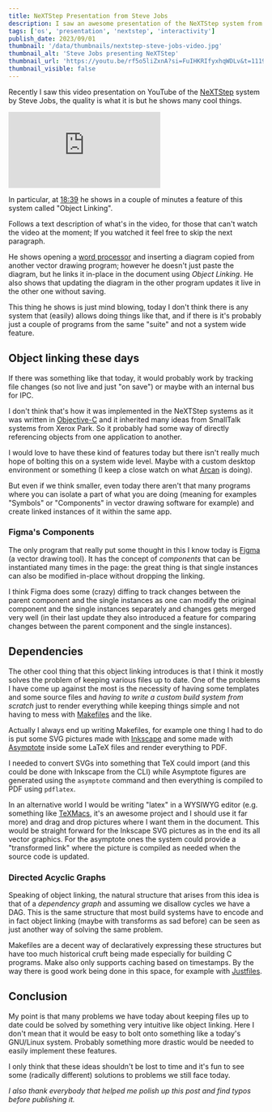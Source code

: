 ```yaml
---
title: NeXTStep Presentation from Steve Jobs
description: I saw an awesome presentation of the NeXTStep system from Steve Jobs and have some ideas about it
tags: ['os', 'presentation', 'nextstep', 'interactivity']
publish_date: 2023/09/01
thumbnail: '/data/thumbnails/nextstep-steve-jobs-video.jpg'
thumbnail_alt: 'Steve Jobs presenting NeXTStep'
thumbnail_url: 'https://youtu.be/rf5o5liZxnA?si=FuIHKRIfyxhqWDLv&t=1119'
thumbnail_visible: false
---
```


Recently I saw this video presentation on YouTube of the [NeXTStep](https://en.wikipedia.org/wiki/NeXTSTEP) system by Steve Jobs, the quality is what it is but he shows many cool things.

<iframe class="video" src="https://www.youtube-nocookie.com/embed/rf5o5liZxnA?si=M4Cc3LQHL5Uu-ecR" title="YouTube video player" frameborder="0" allow="accelerometer; autoplay; clipboard-write; encrypted-media; gyroscope; picture-in-picture; web-share" allowfullscreen></iframe>

In particular, at [18:39](https://youtu.be/rf5o5liZxnA?si=FuIHKRIfyxhqWDLv&t=1119) he shows in a couple of minutes a feature of this system called "Object Linking".

Follows a text description of what's in the video, for those that can't watch the video at the moment; If you watched it feel free to skip the next paragraph.

He shows opening a [word processor](https://en.wikipedia.org/wiki/Word_processor) and inserting a diagram copied from another vector drawing program; however he doesn't just paste the diagram, but he links it in-place in the document using _Object Linking_. He also shows that updating the diagram in the other program updates it live in the other one without saving.

This thing he shows is just mind blowing, today I don't think there is any system that (easily) allows doing things like that, and if there is it's probably just a couple of programs from the same "suite" and not a system wide feature.

## Object linking these days

If there was something like that today, it would probably work by tracking file changes (so not live and just "on save") or maybe with an internal bus for IPC.

I don't think that's how it was implemented in the NeXTStep systems as it was written in [Objective-C](https://en.wikipedia.org/wiki/Objective-C) and it inherited many ideas from SmallTalk systems from Xerox Park. So it probably had some way of directly referencing objects from one application to another.

I would love to have these kind of features today but there isn't really much hope of bolting this on a system wide level. Maybe with a custom desktop environment or something (I keep a close watch on what [Arcan](https://arcan-fe.com/) is doing).

But even if we think smaller, even today there aren't that many programs where you can isolate a part of what you are doing (meaning for examples "Symbols" or "Components" in vector drawing software for example) and create linked instances of it within the same app.

### Figma's Components

The only program that really put some thought in this I know today is [Figma](https://www.figma.com/) (a vector drawing tool). It has the concept of _components_ that can be instantiated many times in the page: the great thing is that single instances can also be modified in-place without dropping the linking.

I think Figma does some (crazy) diffing to track changes between the parent component and the single instances as one can modify the original component and the single instances separately and changes gets merged very well (in their last update they also introduced a feature for comparing changes between the parent component and the single instances).

## Dependencies

The other cool thing that this object linking introduces is that I think it mostly solves the problem of keeping various files up to date. One of the problems I have come up against the most is the necessity of having some templates and some source files and _having to write a custom build system from scratch_ just to render everything while keeping things simple and not having to mess with [Makefiles](<https://en.wikipedia.org/wiki/Make_(software)#Makefiles>) and the like.

Actually I always end up writing Makefiles, for example one thing I had to do is put some SVG pictures made with [Inkscape](https://inkscape.org/) and some made with [Asymptote](https://asymptote.sourceforge.io/) inside some LaTeX files and render everything to PDF.

I needed to convert SVGs into something that TeX could import (and this could be done with Inkscape from the CLI) while Asymptote figures are generated using the `asymptote` command and then everything is compiled to PDF using `pdflatex`.

In an alternative world I would be writing "latex" in a WYSIWYG editor (e.g. something like [TeXMacs](https://www.texmacs.org/tmweb/home/welcome.en.html), it's an awesome project and I should use it far more) and drag and drop pictures where I want them in the document.
This would be straight forward for the Inkscape SVG pictures as in the end its all vector graphics. For the asymptote ones the system could provide a "transformed link" where the picture is compiled as needed when the source code is updated.

### Directed Acyclic Graphs

Speaking of object linking, the natural structure that arises from this idea is that of a _dependency graph_ and assuming we disallow cycles we have a DAG. This is the same structure that most build systems have to encode and in fact object linking (maybe with transforms as sad before) can be seen as just another way of solving the same problem.

Makefiles are a decent way of declaratively expressing these structures but have too much historical cruft being made especially for building C programs. Make also only supports caching based on timestamps. By the way there is good work being done in this space, for example with [Justfiles](https://just.systems/man/en/).

## Conclusion

My point is that many problems we have today about keeping files up to date could be solved by something very intuitive like object linking. Here I don't mean that it would be easy to bolt onto something like a today's GNU/Linux system. Probably something more drastic would be needed to easily implement these features.

I only think that these ideas shouldn't be lost to time and it's fun to see some (radically different) solutions to problems we still face today.

_I also thank everybody that helped me polish up this post and find typos before publishing it._
